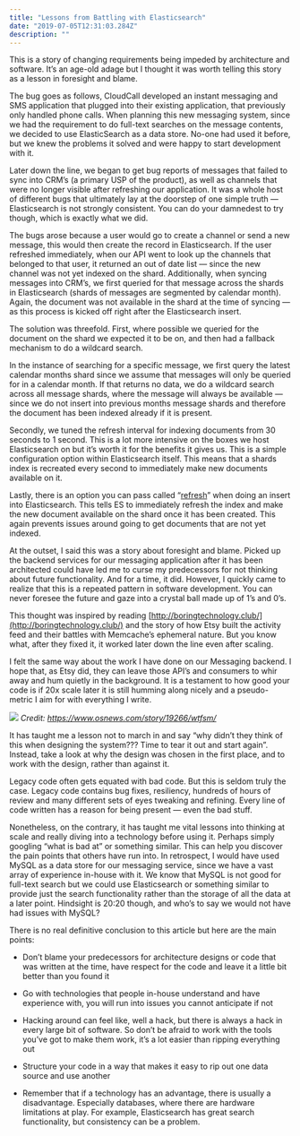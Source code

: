 ```yaml
---
title: "Lessons from Battling with Elasticsearch"
date: "2019-07-05T12:31:03.284Z"
description: ""
---
```


This is a story of changing requirements being impeded by architecture and software. It’s an age-old adage but I thought it was worth telling this story as a lesson in foresight and blame.

The bug goes as follows, CloudCall developed an instant messaging and SMS application that plugged into their existing application, that previously only handled phone calls. When planning this new messaging system, since we had the requirement to do full-text searches on the message contents, we decided to use ElasticSearch as a data store. No-one had used it before, but we knew the problems it solved and were happy to start development with it.

Later down the line, we began to get bug reports of messages that failed to sync into CRM’s (a primary USP of the product), as well as channels that were no longer visible after refreshing our application. It was a whole host of different bugs that ultimately lay at the doorstep of one simple truth — Elasticsearch is not strongly consistent. You can do your damnedest to try though, which is exactly what we did.

The bugs arose because a user would go to create a channel or send a new message, this would then create the record in Elasticsearch. If the user refreshed immediately, when our API went to look up the channels that belonged to that user, it returned an out of date list — since the new channel was not yet indexed on the shard. Additionally, when syncing messages into CRM’s, we first queried for that message across the shards in Elasticsearch (shards of messages are segmented by calendar month). Again, the document was not available in the shard at the time of syncing — as this process is kicked off right after the Elasticsearch insert.

The solution was threefold. First, where possible we queried for the document on the shard we expected it to be on, and then had a fallback mechanism to do a wildcard search.

In the instance of searching for a specific message, we first query the latest calendar months shard since we assume that messages will only be queried for in a calendar month. If that returns no data, we do a wildcard search across all message shards, where the message will always be available — since we do not insert into previous months message shards and therefore the document has been indexed already if it is present.

Secondly, we tuned the refresh interval for indexing documents from 30 seconds to 1 second. This is a lot more intensive on the boxes we host Elasticsearch on but it’s worth it for the benefits it gives us. This is a simple configuration option within Elasticsearch itself. This means that a shards index is recreated every second to immediately make new documents available on it.

Lastly, there is an option you can pass called “[refresh](https://www.elastic.co/guide/en/elasticsearch/reference/current/docs-refresh.html)” when doing an insert into Elasticsearch. This tells ES to immediately refresh the index and make the new document available on the shard once it has been created. This again prevents issues around going to get documents that are not yet indexed.

At the outset, I said this was a story about foresight and blame. Picked up the backend services for our messaging application after it has been architected could have led me to curse my predecessors for not thinking about future functionality. And for a time, it did. However, I quickly came to realize that this is a repeated pattern in software development. You can never foresee the future and gaze into a crystal ball made up of 1’s and 0’s.

This thought was inspired by reading [http://boringtechnology.club/](http://boringtechnology.club/) and the story of how Etsy built the activity feed and their battles with Memcache’s ephemeral nature. But you know what, after they fixed it, it worked later down the line even after scaling.

I felt the same way about the work I have done on our Messaging backend. I hope that, as Etsy did, they can leave those API’s and consumers to whir away and hum quietly in the background. It is a testament to how good your code is if 20x scale later it is still humming along nicely and a pseudo-metric I aim for with everything I write.

<div class="image">
	<img src="https://mk0osnewswb2dmu4h0a.kinstacdn.com/images/comics/wtfm.jpg"/>
	<em>Credit: <a href="https://www.osnews.com/story/19266/wtfsm/">https://www.osnews.com/story/19266/wtfsm/</a></em>
</div>

It has taught me a lesson not to march in and say “why didn’t they think of this when designing the system??? Time to tear it out and start again”. Instead, take a look at why the design was chosen in the first place, and to work with the design, rather than against it.

Legacy code often gets equated with bad code. But this is seldom truly the case. Legacy code contains bug fixes, resiliency, hundreds of hours of review and many different sets of eyes tweaking and refining. Every line of code written has a reason for being present — even the bad stuff.

Nonetheless, on the contrary, it has taught me vital lessons into thinking at scale and really diving into a technology before using it. Perhaps simply googling “what is <TECHNOLOGY> bad at” or something similar. This can help you discover the pain points that others have run into. In retrospect, I would have used MySQL as a data store for our messaging service, since we have a vast array of experience in-house with it. We know that MySQL is not good for full-text search but we could use Elasticsearch or something similar to provide just the search functionality rather than the storage of all the data at a later point. Hindsight is 20:20 though, and who’s to say we would not have had issues with MySQL?

There is no real definitive conclusion to this article but here are the main points:

* Don’t blame your predecessors for architecture designs or code that was written at the time, have respect for the code and leave it a little bit better than you found it

* Go with technologies that people in-house understand and have experience with, you will run into issues you cannot anticipate if not

* Hacking around can feel like, well a hack, but there is always a hack in every large bit of software. So don’t be afraid to work with the tools you’ve got to make them work, it’s a lot easier than ripping everything out

* Structure your code in a way that makes it easy to rip out one data source and use another

* Remember that if a technology has an advantage, there is usually a disadvantage. Especially databases, where there are hardware limitations at play. For example, Elasticsearch has great search functionality, but consistency can be a problem.
